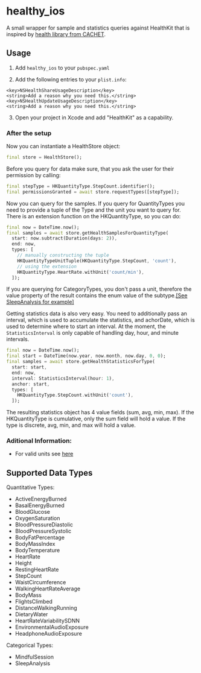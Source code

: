 # healthy_ios

A small wrapper for sample and statistics queries against HealthKit that is inspired by [health library from CACHET](https://pub.dev/packages/health).

## Usage

1. Add `healthy_ios` to your `pubspec.yaml`

2. Add the following entries to your `plist.info`:

```
<key>NSHealthShareUsageDescription</key>
<string>Add a reason why you need this.</string>
<key>NSHealthUpdateUsageDescription</key>
<string>Add a reason why you need this.</string>
```

3. Open your project in Xcode and add "HealthKit" as a capability.

### After the setup

Now you can instantiate a HealthStore object:
```dart
final store = HealthStore();
```

Before you query for data make sure, that you ask the user for their permission by calling:
```dart
final stepType = HKQuantityType.StepCount.identifier();
final permissionsGranted = await store.requestTypes([stepType]);
```

Now you can query for the samples. If you query for QuantityTypes you need to provide a tuple of the Type and the unit you want to query for. There is an extension function on the HKQuantityType, so you can do:
```dart
final now = DateTime.now();
final samples = await store.getHealthSamplesForQuantityType(
  start: now.subtract(Duration(days: 2)),
  end: now,
  types: [ 
    // manually constructing the tuple
    HKQuantityTypeUnitTuple(HKQuantityType.StepCount, 'count'),
    // using the extension
    HKQuantityType.HeartRate.withUnit('count/min'),
  ]);
```

If you are querying for CategoryTypes, you don't pass a unit, therefore the value property of the result contains the enum value of the subtype.[[See SleepAnalysis for example]](https://developer.apple.com/documentation/healthkit/hkcategoryvaluesleepanalysis)

Getting statistics data is also very easy. You need to additionally pass an interval, which is used to accumulate the statistics, and achorDate, which is used to determine where to start an interval. At the moment, the `StatisticsInterval` is only capable of handling day, hour, and minute intervals.
```dart
final now = DateTime.now();
final start = DateTime(now.year, now.month, now.day, 0, 0);
final samples = await store.getHealthStatisticsForType(
  start: start,
  end: now,
  interval: StatisticsInterval(hour: 1),
  anchor: start,
  types: [
    HKQuantityType.StepCount.withUnit('count'),
  ]);
```
The resulting statistics object has 4 value fields (sum, avg, min, max). If the HKQuantityType is cumulative, only the sum field will hold a value. If the type is discrete, avg, min, and max will hold a value.
### Aditional Information:
 * For valid units see [here](https://developer.apple.com/documentation/healthkit/samples/units_and_quantities/defining_and_converting_units_and_quantities)

## Supported Data Types
Quantitative Types:
 * ActiveEnergyBurned
 * BasalEnergyBurned
 * BloodGlucose
 * OxygenSaturation
 * BloodPressureDiastolic
 * BloodPressureSystolic
 * BodyFatPercentage
 * BodyMassIndex
 * BodyTemperature
 * HeartRate
 * Height
 * RestingHeartRate
 * StepCount
 * WaistCircumference
 * WalkingHeartRateAverage
 * BodyMass
 * FlightsClimbed
 * DistanceWalkingRunning
 * DietaryWater
 * HeartRateVariabilitySDNN
 * EnvironmentalAudioExposure
 * HeadphoneAudioExposure

Categorical Types: 
 * MindfulSession
 * SleepAnalysis
